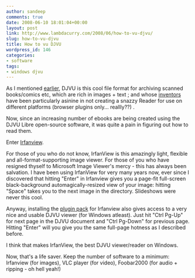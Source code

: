 ```yaml
---
author: sandeep
comments: true
date: 2008-06-10 18:01:04+00:00
layout: post
link: http://www.lambdacurry.com/2008/06/how-to-vu-djvu/
slug: how-to-vu-djvu
title: How to vu DJVU
wordpress_id: 146
categories:
- software
tags:
- windows djvu
---
```


As I mentioned [earlier](http://www.lambdacurry.com/2008/02/09/what-did-you-say-uh-djvu/), DJVU is this cool file format for archiving scanned books/comics etc, which are rich in images + text ; and whose [inventors](http://www.lizardtech.com/download/dl_options.php?page=viewers) have been particularly asinine in not creating a snazzy Reader for use on different platforms (browser plugins only... reallly??) .

Now, since an increasing number of ebooks are being created using the DJVU Libre open-source software, it was quite a pain in figuring out how to read them.

Enter [Irfanview](http://www.irfanview.com/).

For those of you who do not know, IrfanView is this amazingly light, flexible and all-format-supporting image viewer. For those of you who have resigned thyself to Microsoft Image Viewer's mercy - this has always been salvation. I have been using IrfanView for very many years now, ever since I discovered that hitting "Enter" in Irfanview gives you a page-fit full-screen black-background automagically-resized view of your image: hitting "Space" takes you to the next image in the directory. Slideshows were never this cool.

Anyway, installing the [plugin pack](http://www.irfanview.com/plugins.htm) for Irfanview also gives access to a very nice and usable DJVU viewer (for Windows atleast). Just hit "Ctrl Pg-Up" for next page in the DJVU document and "Ctrl Pg-Down" for previous page. Hitting "Enter" will you give you the same full-page hotness as I described before.

I think that makes IrfanView, the best DJVU viewer/reader on Windows.

Now, that's a life saver. Keep the number of software to a minimum: Irfanview (for images), VLC player (for video), Foobar2000 (for audio + ripping - oh hell yeah!)
